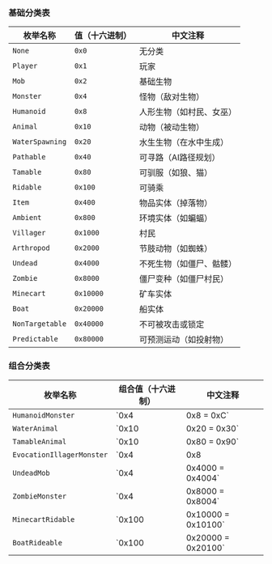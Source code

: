 ### **基础分类表**
| 枚举名称               | 值（十六进制） | 中文注释                         |
|------------------------|----------------|----------------------------------|
| `None`                 | `0x0`          | 无分类                           |
| `Player`               | `0x1`          | 玩家                             |
| `Mob`                  | `0x2`          | 基础生物                         |
| `Monster`              | `0x4`          | 怪物（敌对生物）                 |
| `Humanoid`             | `0x8`          | 人形生物（如村民、女巫）         |
| `Animal`               | `0x10`         | 动物（被动生物）                 |
| `WaterSpawning`        | `0x20`         | 水生生物（在水中生成）           |
| `Pathable`             | `0x40`         | 可寻路（AI路径规划）             |
| `Tamable`              | `0x80`         | 可驯服（如狼、猫）               |
| `Ridable`              | `0x100`        | 可骑乘                           |
| `Item`                 | `0x400`        | 物品实体（掉落物）               |
| `Ambient`              | `0x800`        | 环境实体（如蝙蝠）               |
| `Villager`             | `0x1000`       | 村民                             |
| `Arthropod`            | `0x2000`       | 节肢动物（如蜘蛛）               |
| `Undead`               | `0x4000`       | 不死生物（如僵尸、骷髅）         |
| `Zombie`               | `0x8000`       | 僵尸变种（如僵尸村民）           |
| `Minecart`             | `0x10000`      | 矿车实体                         |
| `Boat`                 | `0x20000`      | 船实体                           |
| `NonTargetable`        | `0x40000`      | 不可被攻击或锁定                 |
| `Predictable`          | `0x80000`      | 可预测运动（如投射物）           |

### **组合分类表**
| 枚举名称                   | 组合值（十六进制） | 中文注释                         |
|---------------------------|--------------------|----------------------------------|
| `HumanoidMonster`         | `0x4 | 0x8 = 0xC` | 怪物且人形生物（如劫掠者）       |
| `WaterAnimal`             | `0x10 | 0x20 = 0x30` | 水生动物（如鱿鱼）               |
| `TamableAnimal`           | `0x10 | 0x80 = 0x90` | 可驯服的动物（如狼）             |
| `EvocationIllagerMonster` | `0x4 | 0x8 | 0x1000 = 0x10C` | 唤魔者等怪物（怪物+人形+村民）   |
| `UndeadMob`               | `0x4 | 0x4000 = 0x4004` | 不死怪物（如僵尸、骷髅）         |
| `ZombieMonster`           | `0x4 | 0x8000 = 0x8004` | 僵尸类怪物                       |
| `MinecartRidable`         | `0x100 | 0x10000 = 0x10100` | 可骑乘的矿车                     |
| `BoatRideable`            | `0x100 | 0x20000 = 0x20100` | 可骑乘的船                       |
